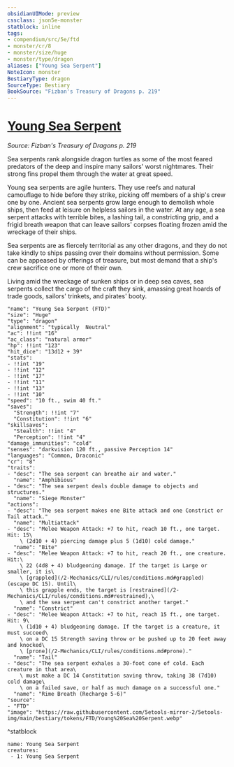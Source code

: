 ```yaml
---
obsidianUIMode: preview
cssclass: json5e-monster
statblock: inline
tags:
- compendium/src/5e/ftd
- monster/cr/8
- monster/size/huge
- monster/type/dragon
aliases: ["Young Sea Serpent"]
NoteIcon: monster
BestiaryType: dragon
SourceType: Bestiary
BookSource: "Fizban's Treasury of Dragons p. 219"
---
```

# [Young Sea Serpent](2-Mechanics/CLI/bestiary/dragon/young-sea-serpent-ftd.md)
*Source: Fizban's Treasury of Dragons p. 219*  

Sea serpents rank alongside dragon turtles as some of the most feared predators of the deep and inspire many sailors' worst nightmares. Their strong fins propel them through the water at great speed.

Young sea serpents are agile hunters. They use reefs and natural camouflage to hide before they strike, picking off members of a ship's crew one by one. Ancient sea serpents grow large enough to demolish whole ships, then feed at leisure on helpless sailors in the water. At any age, a sea serpent attacks with terrible bites, a lashing tail, a constricting grip, and a frigid breath weapon that can leave sailors' corpses floating frozen amid the wreckage of their ships.

Sea serpents are as fiercely territorial as any other dragons, and they do not take kindly to ships passing over their domains without permission. Some can be appeased by offerings of treasure, but most demand that a ship's crew sacrifice one or more of their own.

Living amid the wreckage of sunken ships or in deep sea caves, sea serpents collect the cargo of the craft they sink, amassing great hoards of trade goods, sailors' trinkets, and pirates' booty.

```statblock
"name": "Young Sea Serpent (FTD)"
"size": "Huge"
"type": "dragon"
"alignment": "typically  Neutral"
"ac": !!int "16"
"ac_class": "natural armor"
"hp": !!int "123"
"hit_dice": "13d12 + 39"
"stats":
- !!int "19"
- !!int "12"
- !!int "17"
- !!int "11"
- !!int "13"
- !!int "10"
"speed": "10 ft., swim 40 ft."
"saves":
  "Strength": !!int "7"
  "Constitution": !!int "6"
"skillsaves":
  "Stealth": !!int "4"
  "Perception": !!int "4"
"damage_immunities": "cold"
"senses": "darkvision 120 ft., passive Perception 14"
"languages": "Common, Draconic"
"cr": "8"
"traits":
- "desc": "The sea serpent can breathe air and water."
  "name": "Amphibious"
- "desc": "The sea serpent deals double damage to objects and structures."
  "name": "Siege Monster"
"actions":
- "desc": "The sea serpent makes one Bite attack and one Constrict or Tail attack."
  "name": "Multiattack"
- "desc": "Melee Weapon Attack: +7 to hit, reach 10 ft., one target. Hit: 15\
    \ (2d10 + 4) piercing damage plus 5 (1d10) cold damage."
  "name": "Bite"
- "desc": "Melee Weapon Attack: +7 to hit, reach 20 ft., one creature. Hit:\
    \ 22 (4d8 + 4) bludgeoning damage. If the target is Large or smaller, it is\
    \ [grappled](/2-Mechanics/CLI/rules/conditions.md#grappled) (escape DC 15). Until\
    \ this grapple ends, the target is [restrained](/2-Mechanics/CLI/rules/conditions.md#restrained),\
    \ and the sea serpent can't constrict another target."
  "name": "Constrict"
- "desc": "Melee Weapon Attack: +7 to hit, reach 15 ft., one target. Hit: 9\
    \ (1d10 + 4) bludgeoning damage. If the target is a creature, it must succeed\
    \ on a DC 15 Strength saving throw or be pushed up to 20 feet away and knocked\
    \ [prone](/2-Mechanics/CLI/rules/conditions.md#prone)."
  "name": "Tail"
- "desc": "The sea serpent exhales a 30-foot cone of cold. Each creature in that area\
    \ must make a DC 14 Constitution saving throw, taking 38 (7d10) cold damage\
    \ on a failed save, or half as much damage on a successful one."
  "name": "Rime Breath (Recharge 5-6)"
"source":
- "FTD"
"image": "https://raw.githubusercontent.com/5etools-mirror-2/5etools-img/main/bestiary/tokens/FTD/Young%20Sea%20Serpent.webp"
```
^statblock

```encounter-table
name: Young Sea Serpent
creatures:
 - 1: Young Sea Serpent
```
